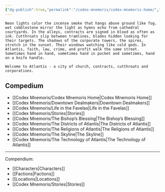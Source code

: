 ```yaml
---
{"dg-publish":true,"permalink":"/codex-mnemoris/codex-mnemoris-home/","tags":["gardenEntry"],"created":"2025-09-13T14:29:54.788+03:00","updated":"2025-09-13T15:05:21.548+03:00"}
---
```


	Neon lights color the incense smoke that hangs above ground like fog. wet cobblestone mirror the light as hymns echo from cathedral courtyards. In the alleys, contracts are signed in blood as often as ink. Cutthroats slip between tramlines, blades hidden looking for their targets. The shadows of the corporate towers, the spires, stretch in the sunset. Their windows watching like cold gods. In Atlantis, faith, law, crime, and profit walk the same street. Sometimes hand in hand, sometimes hand in pocket and sometimes, hand on a knife handle.
	
	Welcome to Atlantis - a city of church, contracts, cutthroats and corporations.


<div class="transclusion internal-embed is-loaded"><div class="markdown-embed">



## Compedium


- [[Codex Mnemoris/Codex Mnemoris Home\|Codex Mnemoris Home]]
- [[Codex Mnemoris/Downtown Dealmakers\|Downtown Dealmakers]]
- [[Codex Mnemoris/Life in the Favelas\|Life in the Favelas]]
- [[Codex Mnemoris/Stories\|Stories]]
- [[Codex Mnemoris/The Bishop’s Blessing\|The Bishop’s Blessing]]
- [[Codex Mnemoris/The Districts of Atlantis\|The Districts of Atlantis]]
- [[Codex Mnemoris/The Religions of Atlantis\|The Religions of Atlantis]]
- [[Codex Mnemoris/The Skyline\|The Skyline]]
- [[Codex Mnemoris/The Technology of Atlantis\|The Technology of Atlantis]]





---

</div></div>


Compendium:
- [[Characters\|Characters]]
- [[Factions\|Factions]]
- [[Locations\|Locations]]
- [[Codex Mnemoris/Stories\|Stories]]
